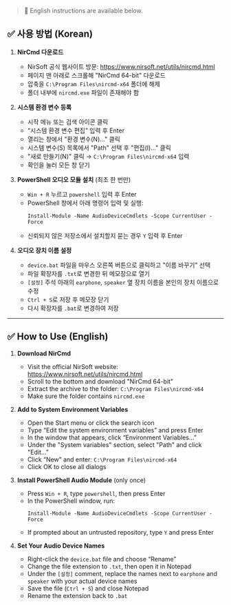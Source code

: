 > 🔽 English instructions are available below.

## ✅ 사용 방법 (Korean)

1. **NirCmd 다운로드**  
   - NirSoft 공식 웹사이트 방문: https://www.nirsoft.net/utils/nircmd.html  
   - 페이지 맨 아래로 스크롤해 "NirCmd 64-bit" 다운로드  
   - 압축을 `C:\Program Files\nircmd-x64` 폴더에 해제  
   - 폴더 내부에 `nircmd.exe` 파일이 존재해야 함  

2. **시스템 환경 변수 등록**  
   - 시작 메뉴 또는 검색 아이콘 클릭  
   - “시스템 환경 변수 편집” 입력 후 Enter  
   - 열리는 창에서 "환경 변수(N)..." 클릭  
   - 시스템 변수(S) 목록에서 "Path" 선택 후 "편집(I)..." 클릭  
   - "새로 만들기(N)" 클릭 → `C:\Program Files\nircmd-x64` 입력  
   - 확인을 눌러 모든 창 닫기  

3. **PowerShell 오디오 모듈 설치** (최초 한 번만)  
   - `Win + R` 누르고 `powershell` 입력 후 Enter  
   - PowerShell 창에서 아래 명령어 입력 및 실행:  
     ```
     Install-Module -Name AudioDeviceCmdlets -Scope CurrentUser -Force
     ```  
   - 신뢰되지 않은 저장소에서 설치할지 묻는 경우 `Y` 입력 후 Enter  

4. **오디오 장치 이름 설정**  
   - `device.bat` 파일을 마우스 오른쪽 버튼으로 클릭하고 "이름 바꾸기" 선택  
   - 파일 확장자를 `.txt`로 변경한 뒤 메모장으로 열기  
   - `[설정]` 주석 아래의 `earphone`, `speaker` 옆 장치 이름을 본인의 장치 이름으로 수정  
   - `Ctrl + S`로 저장 후 메모장 닫기  
   - 다시 확장자를 `.bat`로 변경하여 저장  

---

## ✅ How to Use (English)

1. **Download NirCmd**  
   - Visit the official NirSoft website: https://www.nirsoft.net/utils/nircmd.html  
   - Scroll to the bottom and download "NirCmd 64-bit"  
   - Extract the archive to the folder: `C:\Program Files\nircmd-x64`  
   - Make sure the folder contains `nircmd.exe`  

2. **Add to System Environment Variables**  
   - Open the Start menu or click the search icon  
   - Type “Edit the system environment variables” and press Enter  
   - In the window that appears, click “Environment Variables...”  
   - Under the "System variables" section, select "Path" and click "Edit..."  
   - Click “New” and enter: `C:\Program Files\nircmd-x64`  
   - Click OK to close all dialogs  

3. **Install PowerShell Audio Module** (only once)  
   - Press `Win + R`, type `powershell`, then press Enter  
   - In the PowerShell window, run:  
     ```
     Install-Module -Name AudioDeviceCmdlets -Scope CurrentUser -Force
     ```  
   - If prompted about an untrusted repository, type `Y` and press Enter  

4. **Set Your Audio Device Names**  
   - Right-click the `device.bat` file and choose “Rename”  
   - Change the file extension to `.txt`, then open it in Notepad  
   - Under the `[설정]` comment, replace the names next to `earphone` and `speaker` with your actual device names  
   - Save the file (`Ctrl + S`) and close Notepad  
   - Rename the extension back to `.bat`  
